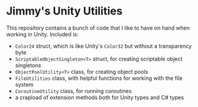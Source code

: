 # Jimmy's Unity Utilities
This repository contains a bunch of code that I like to have on hand when working in Unity. Included is:

* `Color24` struct, which is like Unity's `Color32` but without a transparency byte
* `ScriptableObjectSingleton<T>` struct, for creating scriptable object singletons
* `ObjectPoolUtility<T>` class, for creating object pools
* `FileUtilities` class, with helpful functions for working with the file system
* `CoroutineUtility` class, for running coroutines
* a crapload of extension methods both for Unity types and C# types